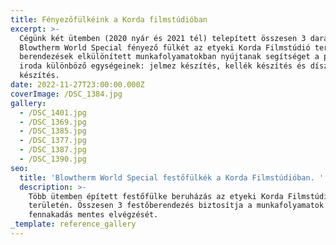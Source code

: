 ```yaml
---
title: Fényezőfülkéink a Korda filmstúdióban
excerpt: >-
  Cégünk két ütemben (2020 nyár és 2021 tél) telepített összesen 3 darab
  Blowtherm World Special fényező fülkét az etyeki Korda Filmstúdió területén. A
  berendezések elkülönített munkafolyamatokban nyújtanak segítséget a produkciós
  iroda különböző egységeinek: jelmez készítés, kellék készítés és díszlet
  készítés.
date: 2022-11-27T23:00:00.000Z
coverImage: /DSC_1384.jpg
gallery:
  - /DSC_1401.jpg
  - /DSC_1369.jpg
  - /DSC_1385.jpg
  - /DSC_1377.jpg
  - /DSC_1387.jpg
  - /DSC_1390.jpg
seo:
  title: 'Blowtherm World Special festőfülkék a Korda Filmstúdióban. '
  description: >-
    Több ütemben épített festőfülke beruházás az etyeki Korda Filmstúdió
    területén. Összesen 3 festőberendezés biztosítja a munkafolyamatok
    fennakadás mentes elvégzését. 
_template: reference_gallery
---
```


